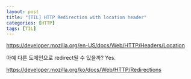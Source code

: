 ```yaml
---
layout: post
title: "[TIL] HTTP Redirection with location header"
categories: [HTTP]
tags: [TIL]
---
```


<https://developer.mozilla.org/en-US/docs/Web/HTTP/Headers/Location>

아예 다른 도메인으로 redirect될 수 있을까? Yes.

<https://developer.mozilla.org/ko/docs/Web/HTTP/Redirections>

